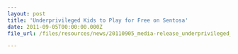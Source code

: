 ```yaml
---
layout: post
title: 'Underprivileged Kids to Play for Free on Sentosa'
date: 2011-09-05T00:00:00.000Z
file_url: /files/resources/news/20110905_media-release_underprivileged_kids_to_play_for_free_on_sentosa.pdf

---
```


